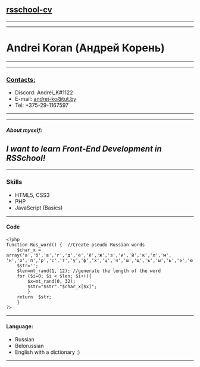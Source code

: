 ## [rsschool-cv](#)
***
***
# Andrei Koran (Андрей Корень)
---
---
### [Contacts:](#)
  * Discord: Andrei_K#1122
  * E-mail: andrei-ko@tut.by
  * Tel: +375-29-1167597

***
***
#### _About myself:_
_I want to learn Front-End Development in RSSchool!_ 
-
***
### Skills
+ HTML5, CSS3
+ PHP
+ JavaScript (Basics)
***
 #### Code
    <?php 
    function Rus_word() {  //Create pseudo Russian words
        $char_x = array('а','б','в','г','д','е','ё','ж','з','и','й','к','л','м', 'н','о','п','р','с','т','у','ф','х','ц','ч','ш','щ','ъ','ы','ь','э','ю','я');
        $str='';
        $len=mt_rand(1, 12); //generate the length of the word
        for ($i=0; $i < $len; $i++){ 
            $x=mt_rand(0, 32);
            $str="$str"."$char_x[$x]";
            }
        return  $str;
        }
    ?>
***
#### Language:
- Russian
- Belorussian
- English with a dictionary ;)
 - - - 
